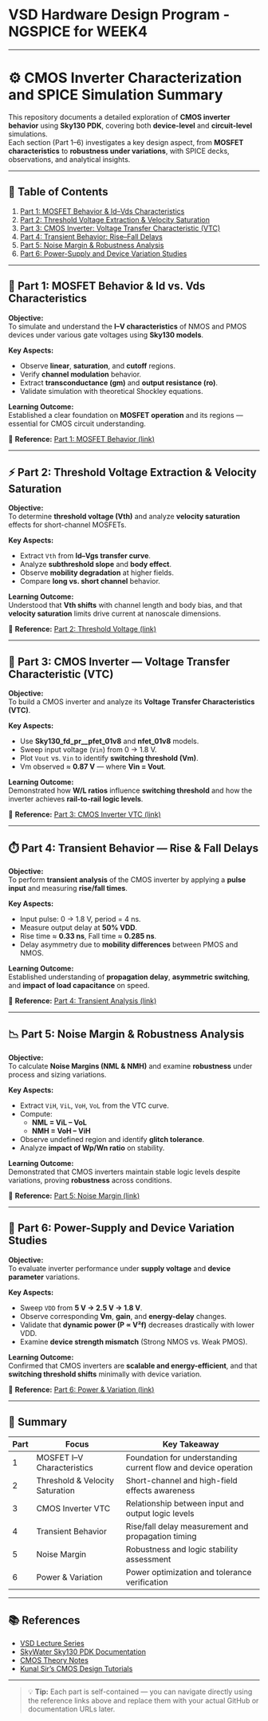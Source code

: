 # VSD Hardware Design Program - NGSPICE for WEEK4
---

# ⚙️ CMOS Inverter Characterization and SPICE Simulation Summary

This repository documents a detailed exploration of **CMOS inverter behavior** using **Sky130 PDK**, covering both **device-level** and **circuit-level** simulations.  
Each section (Part 1–6) investigates a key design aspect, from **MOSFET characteristics** to **robustness under variations**, with SPICE decks, observations, and analytical insights.

---
## 📘 Table of Contents
1. [Part 1: MOSFET Behavior & Id–Vds Characteristics](https://github.com/gauravacad/VSD-NGSPICE-WEEK/tree/main/Part-1%3A%20MOSFET%20Behavior%20%26%20Id%20vs.%20Vds%20Characteristics)
2. [Part 2: Threshold Voltage Extraction & Velocity Saturation](https://github.com/gauravacad/VSD-NGSPICE-WEEK/tree/main/Part-2%3AThreshold%20Voltage%20Extraction%20%26%20Velocity%20Saturation)
3. [Part 3: CMOS Inverter: Voltage Transfer Characteristic (VTC)](https://github.com/gauravacad/VSD-NGSPICE-WEEK/tree/main/Part%203%3A%20CMOS%20Inverter%3A%20Voltage%20Transfer%20Characteristic%20(VTC))
4. [Part 4: Transient Behavior: Rise–Fall Delays](https://github.com/gauravacad/VSD-NGSPICE-WEEK/tree/main/Part%203%3A%20CMOS%20Inverter%3A%20Voltage%20Transfer%20Characteristic%20(VTC))
5. [Part 5: Noise Margin & Robustness Analysis](https://github.com/gauravacad/VSD-NGSPICE-WEEK/tree/main/Part%205%3A%20Noise%20Margin%20-%20Robustness%20Analysis)
6. [Part 6: Power-Supply and Device Variation Studies](https://github.com/gauravacad/VSD-NGSPICE-WEEK/tree/main/Part%206%3A%20Power-Supply%20and%20Device%20Variation%20Studies)
---

## 🧩 Part 1: MOSFET Behavior & Id vs. Vds Characteristics

**Objective:**  
To simulate and understand the **I–V characteristics** of NMOS and PMOS devices under various gate voltages using **Sky130 models**.

**Key Aspects:**
- Observe **linear**, **saturation**, and **cutoff** regions.  
- Verify **channel modulation** behavior.  
- Extract **transconductance (gm)** and **output resistance (ro)**.  
- Validate simulation with theoretical Shockley equations.  

**Learning Outcome:**  
Established a clear foundation on **MOSFET operation** and its regions — essential for CMOS circuit understanding.

🔗 **Reference:** [Part 1: MOSFET Behavior (link)]([https://example.com/part1](https://www.udemy.com/course/vlsi-academy-circuit-design/?srsltid=AfmBOorIsNySPoeoUeR6sxZ3ZHzTM2YOlGLkyDa0r9rz445OUdjEL9ot))

---

## ⚡ Part 2: Threshold Voltage Extraction & Velocity Saturation

**Objective:**  
To determine **threshold voltage (Vth)** and analyze **velocity saturation** effects for short-channel MOSFETs.

**Key Aspects:**
- Extract `Vth` from **Id–Vgs transfer curve**.  
- Analyze **subthreshold slope** and **body effect**.  
- Observe **mobility degradation** at higher fields.  
- Compare **long vs. short channel** behavior.  

**Learning Outcome:**  
Understood that **Vth shifts** with channel length and body bias, and that **velocity saturation** limits drive current at nanoscale dimensions.

🔗 **Reference:** [Part 2: Threshold Voltage (link)]([https://example.com/part2](https://www.udemy.com/course/vlsi-academy-circuit-design/?srsltid=AfmBOorIsNySPoeoUeR6sxZ3ZHzTM2YOlGLkyDa0r9rz445OUdjEL9ot))

---

## 🧠 Part 3: CMOS Inverter — Voltage Transfer Characteristic (VTC)

**Objective:**  
To build a CMOS inverter and analyze its **Voltage Transfer Characteristics (VTC)**.

**Key Aspects:**
- Use **Sky130_fd_pr__pfet_01v8** and **nfet_01v8** models.  
- Sweep input voltage (`Vin`) from 0 → 1.8 V.  
- Plot `Vout` vs. `Vin` to identify **switching threshold (Vm)**.  
- Vm observed ≈ **0.87 V** — where **Vin = Vout**.  

**Learning Outcome:**  
Demonstrated how **W/L ratios** influence **switching threshold** and how the inverter achieves **rail-to-rail logic levels**.

🔗 **Reference:** [Part 3: CMOS Inverter VTC (link)]([https://example.com/part3](https://www.udemy.com/course/vlsi-academy-circuit-design/?srsltid=AfmBOorIsNySPoeoUeR6sxZ3ZHzTM2YOlGLkyDa0r9rz445OUdjEL9ot))

---

## ⏱️ Part 4: Transient Behavior — Rise & Fall Delays

**Objective:**  
To perform **transient analysis** of the CMOS inverter by applying a **pulse input** and measuring **rise/fall times**.

**Key Aspects:**
- Input pulse: 0 → 1.8 V, period = 4 ns.  
- Measure output delay at **50% VDD**.  
- Rise time ≈ **0.33 ns**, Fall time ≈ **0.285 ns**.  
- Delay asymmetry due to **mobility differences** between PMOS and NMOS.  

**Learning Outcome:**  
Established understanding of **propagation delay**, **asymmetric switching**, and **impact of load capacitance** on speed.

🔗 **Reference:** [Part 4: Transient Analysis (link)]([https://example.com/part4](https://www.udemy.com/course/vlsi-academy-circuit-design/?srsltid=AfmBOorIsNySPoeoUeR6sxZ3ZHzTM2YOlGLkyDa0r9rz445OUdjEL9ot))

---

## 📉 Part 5: Noise Margin & Robustness Analysis

**Objective:**  
To calculate **Noise Margins (NML & NMH)** and examine **robustness** under process and sizing variations.

**Key Aspects:**
- Extract `ViH`, `ViL`, `VoH`, `VoL` from the VTC curve.  
- Compute:
  - **NML = ViL – VoL**
  - **NMH = VoH – ViH**  
- Observe undefined region and identify **glitch tolerance**.  
- Analyze **impact of Wp/Wn ratio** on stability.  

**Learning Outcome:**  
Demonstrated that CMOS inverters maintain stable logic levels despite variations, proving **robustness** across conditions.

🔗 **Reference:** [Part 5: Noise Margin (link)](https://example.com/part5)

---

## 🔋 Part 6: Power-Supply and Device Variation Studies

**Objective:**  
To evaluate inverter performance under **supply voltage** and **device parameter** variations.

**Key Aspects:**
- Sweep `VDD` from **5 V → 2.5 V → 1.8 V**.  
- Observe corresponding **Vm**, **gain**, and **energy-delay** changes.  
- Validate that **dynamic power (P ∝ V²f)** decreases drastically with lower VDD.  
- Examine **device strength mismatch** (Strong NMOS vs. Weak PMOS).  

**Learning Outcome:**  
Confirmed that CMOS inverters are **scalable and energy-efficient**, and that **switching threshold shifts** minimally with device variation.

🔗 **Reference:** [Part 6: Power & Variation (link)]([https://example.com/part6](https://www.udemy.com/course/vlsi-academy-circuit-design/?srsltid=AfmBOorIsNySPoeoUeR6sxZ3ZHzTM2YOlGLkyDa0r9rz445OUdjEL9ot))

---

## 🧾 Summary

| Part | Focus | Key Takeaway |
|------|--------|--------------|
| 1 | MOSFET I–V Characteristics | Foundation for understanding current flow and device operation |
| 2 | Threshold & Velocity Saturation | Short-channel and high-field effects awareness |
| 3 | CMOS Inverter VTC | Relationship between input and output logic levels |
| 4 | Transient Behavior | Rise/fall delay measurement and propagation timing |
| 5 | Noise Margin | Robustness and logic stability assessment |
| 6 | Power & Variation | Power optimization and tolerance verification |

---

## 📚 References

- [VSD Lecture Series](https://example.com/vsd)  
- [SkyWater Sky130 PDK Documentation](https://example.com/sky130)  
- [CMOS Theory Notes](https://example.com/notes)  
- [Kunal Sir’s CMOS Design Tutorials](https://example.com/tutorials)

---

> 💡 **Tip:** Each part is self-contained — you can navigate directly using the reference links above and replace them with your actual GitHub or documentation URLs later.

    
